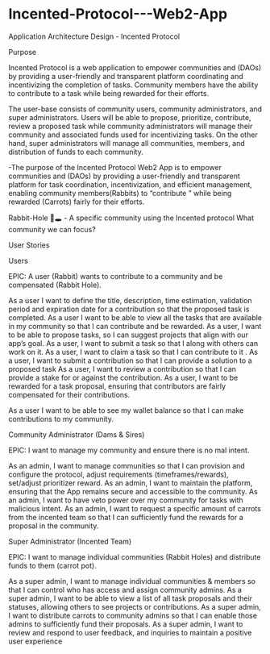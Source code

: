 # Incented-Protocol---Web2-App

Application Architecture Design - Incented Protocol

Purpose

Incented Protocol is a web application to empower communities and (DAOs) by providing a user-friendly and transparent platform coordinating and incentivizing the completion of tasks.  Community members have the ability to contribute to a task while being rewarded for their efforts.  

The user-base consists of community users, community administrators, and super administrators.  Users will be able to propose, prioritize, contribute, review a proposed task while community administrators will manage their community and associated funds used for incentivizing tasks.  On the other hand, super administrators will manage all communities, members, and distribution of funds to each community.  

-The purpose of the Incented Protocol Web2 App is to empower communities and (DAOs) by providing a user-friendly and transparent platform for task coordination, incentivization, and efficient management, enabling community members(Rabbits) to “contribute ” while being rewarded (Carrots) fairly for their efforts. 

Rabbit-Hole 🐰🕳️ - A specific community using the Incented protocol 
What community we can focus?

User Stories

Users

EPIC:  A user (Rabbit) wants to contribute to a community and be compensated (Rabbit Hole).

As a user I want to define the title, description, time estimation, validation period and expiration date for a contribution so that the proposed task is completed.
As a user I want to be able to view all the tasks that are available in my community so that I can contribute and be rewarded.
As a user, I want to be able to propose tasks, so I can suggest projects that align with our app’s goal.
As a user, I want to submit a task so that I along with others can work on it.
As a user, I want to claim a task so that I can contribute to it .
As a user, I want to submit a contribution so that I can provide a solution to a proposed task
As a user, I want to review a contribution so that I can provide a stake for or against the contribution. 
As a user, I want to be rewarded for a task proposal, ensuring that contributors are fairly compensated for their contributions.

As a user I want to be able to see my wallet balance so that I can make contributions to my community.


Community Administrator (Dams & Sires)

EPIC: I want to manage my community and ensure there is no mal intent.

As an admin, I want to manage communities so that I can provision and configure the protocol, adjust requirements (timeframes/rewards), set/adjust prioritizer reward.
As an admin, I want to maintain the platform, ensuring that the App remains secure and accessible to the community.
As an admin, I want to have veto power over my community for tasks with malicious intent. 
As an admin, I want to request a specific amount of carrots from the incented team so that I can sufficiently fund the rewards for a proposal in the community.  


Super Administrator (Incented Team)

EPIC: I want to manage individual communities (Rabbit Holes) and distribute funds to them (carrot pot).

As a super admin, I want to manage individual communities & members so that I can control who has access and assign community admins.
As a super admin, I want to be able to view a list of all task proposals and their statuses, allowing others to see projects or contributions.
As a super admin, I want to distribute carrots to community admins so that I can enable those admins to sufficiently fund their proposals. 
As a super admin, I want to review and respond to user feedback, and inquiries to maintain a positive user experience
